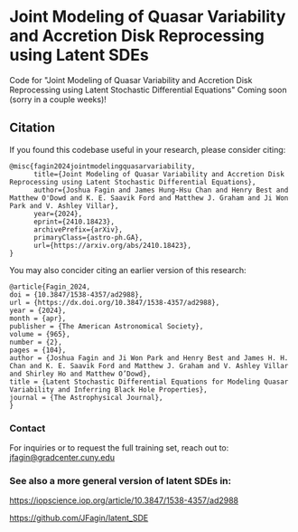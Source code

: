 # Joint Modeling of Quasar Variability and Accretion Disk Reprocessing using Latent SDEs

Code for "Joint Modeling of Quasar Variability and Accretion Disk Reprocessing using Latent Stochastic Differential Equations" Coming soon (sorry in a couple weeks)!

## Citation

If you found this codebase useful in your research, please consider citing:

```
@misc{fagin2024jointmodelingquasarvariability,
      title={Joint Modeling of Quasar Variability and Accretion Disk Reprocessing using Latent Stochastic Differential Equations}, 
      author={Joshua Fagin and James Hung-Hsu Chan and Henry Best and Matthew O'Dowd and K. E. Saavik Ford and Matthew J. Graham and Ji Won Park and V. Ashley Villar},
      year={2024},
      eprint={2410.18423},
      archivePrefix={arXiv},
      primaryClass={astro-ph.GA},
      url={https://arxiv.org/abs/2410.18423}, 
}
```
You may also concider citing an earlier version of this research:

```
@article{Fagin_2024,
doi = {10.3847/1538-4357/ad2988},
url = {https://dx.doi.org/10.3847/1538-4357/ad2988},
year = {2024},
month = {apr},
publisher = {The American Astronomical Society},
volume = {965},
number = {2},
pages = {104},
author = {Joshua Fagin and Ji Won Park and Henry Best and James H. H. Chan and K. E. Saavik Ford and Matthew J. Graham and V. Ashley Villar and Shirley Ho and Matthew O’Dowd},
title = {Latent Stochastic Differential Equations for Modeling Quasar Variability and Inferring Black Hole Properties},
journal = {The Astrophysical Journal},
}
```

### Contact
For inquiries or to request the full training set, reach out to: jfagin@gradcenter.cuny.edu

### See also a more general version of latent SDEs in:

https://iopscience.iop.org/article/10.3847/1538-4357/ad2988

https://github.com/JFagin/latent_SDE

